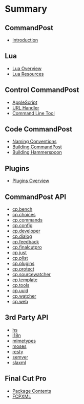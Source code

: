 # Summary

## CommandPost

* [Introduction](README.md)

## Lua

* [Lua Overview](lua/index.md)
* [Lua Resources](lua/lua_tips.md)

## Control CommandPost

* [AppleScript](control/applescript.md)
* [URL Handler](control/urlhandler.md)
* [Command Line Tool](control/commandline.md)

## Code CommandPost

* [Naming Conventions](naming_conventions.md)
* [Building CommandPost](building_commandpost.md)
* [Building Hammerspoon](hammerspoon/CONTRIBUTING.md)

## Plugins

* [Plugins Overview](plugins/plugin-overview.md)

## CommandPost API

* [cp.bench](api/cp/cp.bench/index.md)
* [cp.choices](api/cp/cp.choices/index.md)
* [cp.commands]()
* [cp.config]()
* [cp.developer]()
* [cp.dialog]()
* [cp.feedback]()
* [cp.finalcutpro](api/cp/cp.finalcutpro/index.md)
* [cp.just](api/cp/cp.just/index.md)
* [cp.plist]()
* [cp.plugins](api/plugins/index.md)
* [cp.protect]()
* [cp.sourcewatcher]()
* [cp.template]()
* [cp.tools]()
* [cp.uuid]()
* [cp.watcher]()
* [cp.web]()

## 3rd Party API

* [hs](api/hs/index.md)
* [i18n](api/i18n/README.md)
* [mimetypes](api/mimetypes/README.md)
* [moses](api/moses/README.md)
* [resty](api/resty/README.md)
* [semver](api/semver/README.md)
* [slaxml](api/slaxml/README.md)

## Final Cut Pro

* [Package Contents](finalcutpro/package_contents.md)
* [FCPXML](finalcutpro/fcpxml.md)